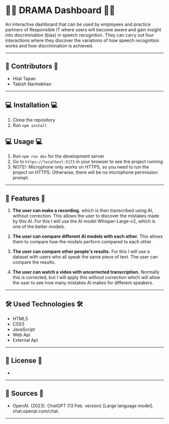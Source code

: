 # 👋🏼 DRAMA Dashboard 👋🏼
An interactive dashboard that can be used by employees and practice partners of Responsible IT where users will become aware and gain insight into discrimination (bias) in speech recognition. They can carry out four interactions where they discover the variations of how speech recognition works and how discrimination is achieved. 

***

## 👤 Contributors 👤
* Hilal Tapan
* Tabish Nanhekhan

***

## 💻 Installation 💻
1. Clone the repository
2. Run `npm install`

## 💻 Usage 💻
1. Run `npm run dev` for the development server
2. Go to `https://localhost:5173` in your browser to see the project running
3. NOTE!: Microphone only works on HTTPS, so you need to run the project on HTTPS. Otherwise, there will be no microphone permission prompt.

***

## 🔎 Features 🔎
1. **The user can make a recording.**
which is then transcribed using AI, without correction. This allows the user to discover the mistakes made by this AI. For this I will use the AI ​​model Whisper-Large-v2, which is one of the better models.

2. **The user can compare different AI models with each other.**
This allows them to compare how the models perform compared to each other

3. **The user can compare other people's results.**
For this I will use a dataset with users who all speak the same piece of text. The user can compare the results.

4. **The user can watch a video with uncorrected transcription.** 
Normally this is corrected, but I will apply this without correction which will allow the user to see how many mistakes AI makes for different speakers.

***

## 🛠️ Used Technologies 🛠️
* HTML5
* CSS3
* JavaScript
* Web Api
* External Api

***

## 📄  License 📄 
-

***

## 	📁 Sources 	📁
* OpenAI. (2023). ChatGPT (13 Feb. version) [Large language model]. chat.openai.com/chat. 
  

---

